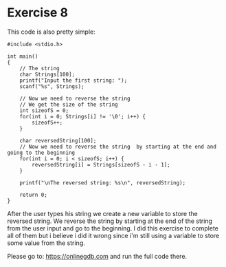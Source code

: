 # Exercise 8

This code is also pretty simple:
```
#include <stdio.h>

int main()
{   
    // The string 
    char Strings[100];
    printf("Input the first string: ");
    scanf("%s", Strings);

    // Now we need to reverse the string 
    // We get the size of the string 
    int sizeofS = 0;
    for(int i = 0; Strings[i] != '\0'; i++) {
        sizeofS++;
    }

    char reversedString[100];
    // Now we need to reverse the string  by starting at the end and going to the beginning 
    for(int i = 0; i < sizeofS; i++) {
        reversedString[i] = Strings[sizeofS - i - 1];
    }

    printf("\nThe reversed string: %s\n", reversedString);

    return 0;
}

```
After the user types his string we create a new variable to store the reversed string. We reverse the string by starting at the end of the string from the user input and go to the beginning.
I did this exercise to complete all of them but i believe i did it wrong since i'm still using a variable to store some value from the string.

Please go to: https://onlinegdb.com and run the full code there.